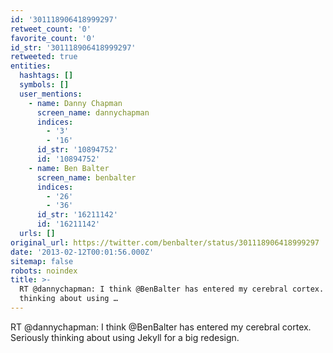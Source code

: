 ```yaml
---
id: '301118906418999297'
retweet_count: '0'
favorite_count: '0'
id_str: '301118906418999297'
retweeted: true
entities:
  hashtags: []
  symbols: []
  user_mentions:
    - name: Danny Chapman
      screen_name: dannychapman
      indices:
        - '3'
        - '16'
      id_str: '10894752'
      id: '10894752'
    - name: Ben Balter
      screen_name: benbalter
      indices:
        - '26'
        - '36'
      id_str: '16211142'
      id: '16211142'
  urls: []
original_url: https://twitter.com/benbalter/status/301118906418999297
date: '2013-02-12T00:01:56.000Z'
sitemap: false
robots: noindex
title: >-
  RT @dannychapman: I think @BenBalter has entered my cerebral cortex. Seriously
  thinking about using …
---
```


RT @dannychapman: I think @BenBalter has entered my cerebral cortex. Seriously thinking about using Jekyll for a big redesign.